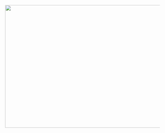 <div id="header" align="center">

  <img src="https://i.imgur.com/y2SPx4E.jpg" width="800" height="400">

</div>